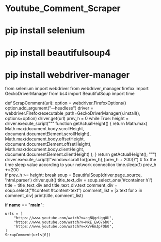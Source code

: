# Youtube_Comment_Scraper
# pip install selenium
# pip install beautifulsoup4
# pip install webdriver-manager
from selenium import webdriver
from webdriver_manager.firefox import GeckoDriverManager
from bs4 import BeautifulSoup
import time


def ScrapComment(url):
    option = webdriver.FirefoxOptions()
    option.add_argument("--headless")
    driver = webdriver.Firefox(executable_path=GeckoDriverManager().install(), options=option)
    driver.get(url)
    prev_h = 0
    while True:
        height = driver.execute_script("""
                function getActualHeight() {
                    return Math.max(
                        Math.max(document.body.scrollHeight, document.documentElement.scrollHeight),
                        Math.max(document.body.offsetHeight, document.documentElement.offsetHeight),
                        Math.max(document.body.clientHeight, document.documentElement.clientHeight)
                    );
                }
                return getActualHeight();
            """)
        driver.execute_script(f"window.scrollTo({prev_h},{prev_h + 200})")
        # fix the time sleep value according to your network connection
        time.sleep(1)
        prev_h +=200  
        if prev_h >= height:
            break
    soup = BeautifulSoup(driver.page_source, 'html.parser')
    driver.quit()
    title_text_div = soup.select_one('#container h1')
    title = title_text_div and title_text_div.text
    comment_div = soup.select("#content #content-text")
    comment_list = [x.text for x in comment_div]
    print(title, comment_list)


if __name__ == "__main__":

    urls = [
        "https://www.youtube.com/watch?v=cgNQgcUgq0U",
        "https://www.youtube.com/watch?v=MkE_EwO76b0",
        'https://www.youtube.com/watch?v=XVv6mJpFOb0',
    ]
    ScrapComment(urls[0])
